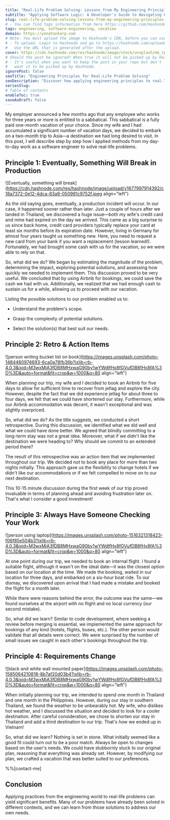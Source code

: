```yaml
---
title: "Real-Life Problem Solving: Lessons from My Engineering Principles"
subtitle: "Applying Software Logic: A Developer's Guide to Navigating Real-World Adventures"
slug: real-life-problem-solving-lessons-from-my-engineering-principles
# - You can find tags information from here https://github.com/Hashnode/support/blob/main/misc/tags.json
tags: engineering, software-engineering, vacation
domain: https://yonatankarp.com
# Note: You must upload the image to Hashnode's CDN, before you can use it here.
# - To upload, Login to Hashnode and go to https://hashnode.com/uploader
#   Use the URL that is generated after the upload.
cover: https://cdn.hashnode.com/res/hashnode/image/stock/unsplash/mG_rp41aYqM/upload/c005903413ae12d6b9077e52e6e2d85a.jpeg
# Should the post be ignored? When true it will not be picked up by Hashnode.
# - It's useful when you want to keep the post in your repo but don't
#   want it to be picked up by Hashnode.
ignorePost: false
seoTitle: "Engineering Principles for Real-Life Problem Solving"
seoDescription: "Discover how applying engineering principles to real-life situations can enhance problem-solving skills. Learn valuable lessons from my vacation experiences"
seriesSlug:
# Table of contents
enableToc: true
saveAsDraft: false
---
```



My employer announced a few months ago that any employee who works for three years or more is entitled to a sabbatical. This sabbatical is a fully paid one-month vacation of your choice. Since my wife and I had accumulated a significant number of vacation days, we decided to embark on a two-month trip to Asia—a destination we had long desired to visit. In this post, I will describe step by step how I applied methods from my day-to-day work as a software engineer to solve real-life problems.

## Principle 1: Eventually, Something Will Break in Production

![Eventually, something will break](https://cdn.hashnode.com/res/hashnode/image/upload/v1677997914392/c18a7372-0e12-4dca-83a9-050981c9752f.jpeg align="left")

As the old saying goes, eventually, a production incident will occur. In our case, it happened sooner rather than later. Just a couple of hours after we landed in Thailand, we discovered a huge issue—both my wife's credit card and mine had expired on the day we arrived. This came as a big surprise to us since back home, credit card providers typically replace your card at least six months before its expiration date. However, living in Germany for almost four years taught us something new. Here, you need to request a new card from your bank if you want a replacement (lesson learned!). Fortunately, we had brought some cash with us for the vacation, so we were able to rely on that.

So, what did we do? We began by estimating the magnitude of the problem, determining the impact, exploring potential solutions, and assessing how quickly we needed to implement them. This discussion proved to be very useful. We concluded that by using Airbnb for bookings, we could save the cash we had with us. Additionally, we realized that we had enough cash to sustain us for a while, allowing us to proceed with our vacation.

Listing the possible solutions to our problem enabled us to:

* Understand the problem's scope.
    
* Grasp the complexity of potential solutions.
    
* Select the solution(s) that best suit our needs.
    

## Principle 2: Retro & Action Items

![person writing bucket list on book](https://images.unsplash.com/photo-1484480974693-6ca0a78fb36b?ixlib=rb-4.0.3&ixid=M3wxMjA3fDB8MHxwaG90by1wYWdlfHx8fGVufDB8fHx8fA%3D%3D&auto=format&fit=crop&w=1000&q=80 align="left")

When planning our trip, my wife and I decided to book an Airbnb for five days to allow for sufficient time to recover from jetlag and explore the city. However, despite the fact that we did experience jetlag for about three to four days, we felt that we could have shortened our stay. Furthermore, while our Airbnb accommodation was decent, it wasn't exceptional and was slightly overpriced.

So, what did we do? As the title suggests, we conducted a short retrospective. During this discussion, we identified what we did well and what we could have done better. We agreed that blindly committing to a long-term stay was not a great idea. Moreover, what if we didn't like the destination we were heading to? Why should we commit to an extended period there?

The result of this retrospective was an action item that we implemented throughout our trip. We decided not to book any place for more than two nights initially. This approach gave us the flexibility to change hotels if we didn't like our accommodations or if we felt compelled to move on to our next destination.

This 10-15 minute discussion during the first week of our trip proved invaluable in terms of planning ahead and avoiding frustration later on. That's what I consider a good investment!

## Principle 3: Always Have Someone Checking Your Work

![person using laptop](https://images.unsplash.com/photo-1516321318423-f06f85e504b3?ixlib=rb-4.0.3&ixid=M3wxMjA3fDB8MHxwaG90by1wYWdlfHx8fGVufDB8fHx8fA%3D%3D&auto=format&fit=crop&w=1000&q=80 align="left")

At one point during our trip, we needed to book an internal flight. I found a suitable flight, although it wasn't on the ideal date—it was the closest option based on our location at the time. We made the booking, waited in our location for three days, and embarked on a six-hour boat ride. To our dismay, we discovered upon arrival that I had made a mistake and booked the flight for a month later.

While there were reasons behind the error, the outcome was the same—we found ourselves at the airport with no flight and no local currency (our second mistake).

So, what did we learn? Similar to code development, where seeking a review before merging is essential, we implemented the same approach for bookings of any kind (hotels, flights, buses, etc.). The other person would validate that all details were correct. We were surprised by the number of small issues we caught in each other's bookings throughout the trip.

## Principle 4: Requirements Change

![black and white wall mounted paper](https://images.unsplash.com/photo-1585064210818-8b7af20d03b4?ixlib=rb-4.0.3&ixid=M3wxMjA3fDB8MHxwaG90by1wYWdlfHx8fGVufDB8fHx8fA%3D%3D&auto=format&fit=crop&w=1000&q=80 align="left")

When initially planning our trip, we intended to spend one month in Thailand and one month in the Philippines. However, during our stay in southern Thailand, we found the weather to be unbearably hot. My wife, who dislikes hot weather, and I discussed the situation and decided to look for a cooler destination. After careful consideration, we chose to shorten our stay in Thailand and add a third destination to our trip. That's how we ended up in Vietnam!

So, what did we learn? Nothing is set in stone. What initially seemed like a good fit could turn out to be a poor match. Always be open to changes based on the user's needs. We could have stubbornly stuck to our original plan, reasoning that everything was already set. However, by modifying our plan, we crafted a vacation that was better suited to our preferences.

%%[contact-me]

## Conclusion

Applying practices from the engineering world to real-life problems can yield significant benefits. Many of our problems have already been solved in different contexts, and we can learn from those solutions to address our own needs.
